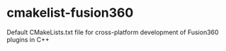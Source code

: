 # cmakelist-fusion360
Default CMakeLists.txt file for cross-platform development of Fusion360 plugins in C++

